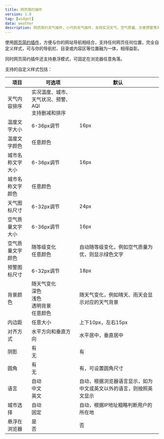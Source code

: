 ```yaml
---
title: 网页简约插件
version: 1.0
tag: [widget]
data: weather
description: 网页简约天气插件，小巧的天气插件，支持实况天气、空气质量、灾害预警等天气内容。适用于任何网页任何位置，自定义样式，可与你的导航栏、目录或内容区等位置融为一体。
---
```


使用[网页简约插件](/widget/simple)，方便与你的网站导航相结合，支持任何网页任何位置，完全自定义样式，可与你的导航栏、目录或内容区等位置融为一体，相得益彰。

同时网页简约插件还支持悬浮模式，可固定在浏览器任意角落。

支持的自定义样式包括：

| 项目             | 可选项                                                       | 默认                                                         |
| ---------------- | ------------------------------------------------------------ | ------------------------------------------------------------ |
| 天气内容排序     | 实况温度、城市、天气状况、预警、AQI<br />支持删减和排序 |                                                              |
| 温度文字大小     | 6-36px调节                                                   | 16px                                                         |
| 温度文字颜色     | 任意颜色                                                     |                                                              |
| 城市名称文字大小 | 6-36px调节                                                   | 16px                                                         |
| 城市名称文字颜色 | 任意颜色                                                     |                                                              |
| 天气图标尺寸     | 6-32px调节                                                   | 24px                                                         |
| 空气质量文字大小 | 6-36px调节                                                   | 16px                                                         |
| 空气质量文字颜色 | 随等级变化<br />任意颜色                                     | 自动随等级变化，例如空气质量为优，则显示绿色文字             |
| 预警图标尺寸     | 6-32px调节                                                   | 18px                                                         |
| 背景颜色         | 随天气变化<br />深色<br />浅色<br />透明背景<br />任意颜色   | 随天气变化，例如晴天、雨天会显示对应的天气背景               |
| 内边距           | 任意大小                                                     | 上下10px，左右15px                                           |
| 对齐方式         | 水平方向和垂直方向                                           | 水平居中，垂直居中                                           |
| 阴影             | 有<br />无                                                   | 有                                                           |
| 圆角             | 有<br />无                                                   | 有，可设置圆角尺寸                                           |
| 语言             | 自动<br />中文<br />英文                                     | 自动，根据浏览器语言显示，如为中文或英文以外的语言，则按照英文显示 |
| 城市选择         | 自动<br />固定                                               | 自动，根据IP地址粗略判断用户的所在地                         |
| 悬浮在浏览器     | 是<br />否                                                   | 否                                                           |